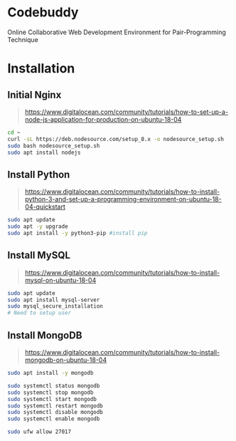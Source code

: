 # Codebuddy
Online Collaborative Web Development Environment for Pair-Programming Technique

# Installation
## Initial Nginx
> https://www.digitalocean.com/community/tutorials/how-to-set-up-a-node-js-application-for-production-on-ubuntu-18-04

```bash
cd ~
curl -sL https://deb.nodesource.com/setup_8.x -o nodesource_setup.sh
sudo bash nodesource_setup.sh
sudo apt install nodejs
```
## Install Python
> https://www.digitalocean.com/community/tutorials/how-to-install-python-3-and-set-up-a-programming-environment-on-ubuntu-18-04-quickstart
```bash
sudo apt update
sudo apt -y upgrade
sudo apt install -y python3-pip #install pip
```

## Install MySQL
> https://www.digitalocean.com/community/tutorials/how-to-install-mysql-on-ubuntu-18-04
```bash
sudo apt update
sudo apt install mysql-server
sudo mysql_secure_installation
# Need to setup user
```

## Install MongoDB
> https://www.digitalocean.com/community/tutorials/how-to-install-mongodb-on-ubuntu-18-04
```bash
sudo apt install -y mongodb
```
```bash
sudo systemctl status mongodb
sudo systemctl stop mongodb
sudo systemctl start mongodb
sudo systemctl restart mongodb
sudo systemctl disable mongodb
sudo systemctl enable mongodb

sudo ufw allow 27017
```
